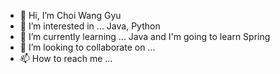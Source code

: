 - 👋 Hi, I’m Choi Wang Gyu
- 👀 I’m interested in ... Java, Python
- 🌱 I’m currently learning ... Java and I'm going to learn Spring
- 💞️ I’m looking to collaborate on ...
- 📫 How to reach me ... 

<!---
cwangg897/cwangg897 is a ✨ special ✨ repository because its `README.md` (this file) appears on your GitHub profile.
You can click the Preview link to take a look at your changes.
--->
